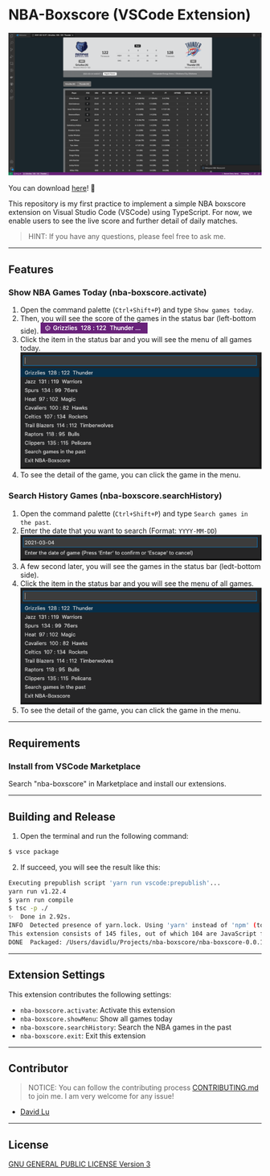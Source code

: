 # NBA-Boxscore (VSCode Extension)

![](./src/img/demo-1.png)

You can download [here](https://github.com/yungshenglu/NBA-Boxscore/releases/tag/v0.0.1)! 🎉

This repository is my first practice to implement a simple NBA boxscore extension on Visual Studio Code (VSCode) using TypeScript. For now, we enable users to see the live score and further detail of daily matches.

> HINT: If you have any questions, please feel free to ask me.

---
## Features

### Show NBA Games Today (nba-boxscore.activate)

1. Open the command palette (`Ctrl+Shift+P`) and type `Show games today`.
2. Then, you will see the score of the games in the status bar (left-bottom side).
  ![](./src/img/demo-2.png)
3. Click the item in the status bar and you will see the menu of all games today.
  ![](./src/img/demo-4.png)
4. To see the detail of the game, you can click the game in the menu.

### Search History Games (nba-boxscore.searchHistory)

1. Open the command palette (`Ctrl+Shift+P`) and type `Search games in the past`.
2. Enter the date that you want to search (Format: `YYYY-MM-DD`)
  ![](./src/img/demo-3.png)
3. A few second later, you will see the games in the status bar (ledt-bottom side).
4. Click the item in the status bar and you will see the menu of all games.
  ![](./src/img/demo-4.png)
5. To see the detail of the game, you can click the game in the menu.

---
## Requirements

### Install from VSCode Marketplace

Search "nba-boxscore" in Marketplace and install our extensions.

---
## Building and Release

1. Open the terminal and run the following command:
  ```bash
  $ vsce package
  ```
2. If succeed, you will see the result like this:
  ```bash
  Executing prepublish script 'yarn run vscode:prepublish'...
  yarn run v1.22.4
  $ yarn run compile
  $ tsc -p ./
  ✨  Done in 2.92s.
  INFO  Detected presence of yarn.lock. Using 'yarn' instead of 'npm' (to override this pass '--no-yarn' on the command line).
  This extension consists of 145 files, out of which 104 are JavaScript files. For performance reasons, you should bundle your extension: https://aka.ms/vscode-bundle-extension . You should also exclude unnecessary files by adding them to your .vscodeignore: https://aka.ms/vscode-vscodeignore
  DONE  Packaged: /Users/davidlu/Projects/nba-boxscore/nba-boxscore-0.0.1.vsix (145 files, 489.89KB)
  ```

---
## Extension Settings

This extension contributes the following settings:

* `nba-boxscore.activate`: Activate this extension
* `nba-boxscore.showMenu`: Show all games today
* `nba-boxscore.searchHistory`: Search the NBA games in the past
* `nba-boxscore.exit`: Exit this extension

---
## Contributor

> NOTICE: You can follow the contributing process [CONTRIBUTING.md](CONTRIBUTING.md) to join me. I am very welcome for any issue!

- [David Lu](https://github.com/yungshenglu)

---
## License

[GNU GENERAL PUBLIC LICENSE Version 3](LICENSE)
